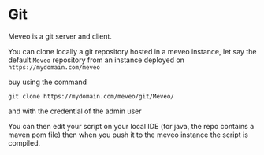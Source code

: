 # Git

Meveo is a git server and client.

You can clone locally a git repository hosted in a meveo instance, let say the default `Meveo` repository from an instance deployed on `https://mydomain.com/meveo` 

buy using the command 
```
git clone https://mydomain.com/meveo/git/Meveo/
```
and with the credential of the admin user

You can then edit your script on your local IDE (for java, the repo contains a maven pom file)  then when you push it to the meveo instance the script is compiled.
